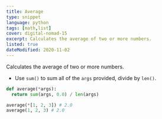 ```yaml
---
title: Average
type: snippet
language: python
tags: [math,list]
cover: digital-nomad-15
excerpt: Calculates the average of two or more numbers.
listed: true
dateModified: 2020-11-02
---
```


Calculates the average of two or more numbers.

- Use `sum()` to sum all of the `args` provided, divide by `len()`.

```py
def average(*args):
  return sum(args, 0.0) / len(args)

average(*[1, 2, 3]) # 2.0
average(1, 2, 3) # 2.0
```
